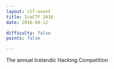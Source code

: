 ```yaml
---
layout: ctf-event
title: IceCTF 2016
date: 2016-08-12

difficulty: false
points: false

---
```


The annual Icelandic Hacking Competition
